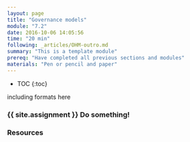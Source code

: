 ```yaml
---
layout: page
title: "Governance models"
module: "7.2"
date: 2016-10-06 14:05:56
time: "20 min"
following: _articles/OHM-outro.md
summary: "This is a template module"
prereq: "Have completed all previous sections and modules"
materials: "Pen or pencil and paper"
---
```

* TOC
{:toc}

including formats here

### {{ site.assignment }} Do something!

### Resources
